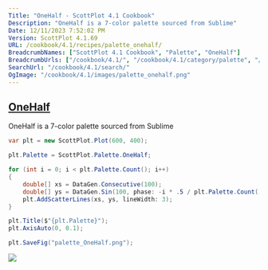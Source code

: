 ```yaml
---
Title: "OneHalf - ScottPlot 4.1 Cookbook"
Description: "OneHalf is a 7-color palette sourced from Sublime"
Date: 12/11/2023 7:52:02 PM
Version: ScottPlot 4.1.69
URL: /cookbook/4.1/recipes/palette_onehalf/
BreadcrumbNames: ["ScottPlot 4.1 Cookbook", "Palette", "OneHalf"]
BreadcrumbUrls: ["/cookbook/4.1/", "/cookbook/4.1/category/palette", "/cookbook/4.1/recipes/palette_onehalf/"]
SearchUrl: "/cookbook/4.1/search/"
OgImage: "/cookbook/4.1/images/palette_onehalf.png"
---
```


<h2><a href='/cookbook/4.1/recipes/palette_onehalf/'>OneHalf</a></h2>

OneHalf is a 7-color palette sourced from Sublime

```cs
var plt = new ScottPlot.Plot(600, 400);

plt.Palette = ScottPlot.Palette.OneHalf;

for (int i = 0; i < plt.Palette.Count(); i++)
{
    double[] xs = DataGen.Consecutive(100);
    double[] ys = DataGen.Sin(100, phase: -i * .5 / plt.Palette.Count());
    plt.AddScatterLines(xs, ys, lineWidth: 3);
}

plt.Title($"{plt.Palette}");
plt.AxisAuto(0, 0.1);

plt.SaveFig("palette_OneHalf.png");
```

<img src='../../images/palette_onehalf.png' class='d-block mx-auto my-5' />


